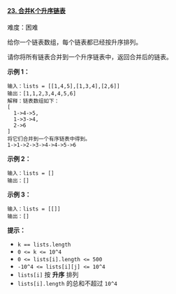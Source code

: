 #### [23\. 合并K个升序链表](https://leetcode.cn/problems/merge-k-sorted-lists/)

难度：困难

给你一个链表数组，每个链表都已经按升序排列。

请你将所有链表合并到一个升序链表中，返回合并后的链表。

**示例 1：**

```
输入：lists = [[1,4,5],[1,3,4],[2,6]]
输出：[1,1,2,3,4,4,5,6]
解释：链表数组如下：
[
  1->4->5,
  1->3->4,
  2->6
]
将它们合并到一个有序链表中得到。
1->1->2->3->4->4->5->6

```

**示例 2：**

```
输入：lists = []
输出：[]

```

**示例 3：**

```
输入：lists = [[]]
输出：[]

```

**提示：**

-   `k == lists.length`
-   `0 <= k <= 10^4`
-   `0 <= lists[i].length <= 500`
-   `-10^4 <= lists[i][j] <= 10^4`
-   `lists[i]` 按 **升序** 排列
-   `lists[i].length` 的总和不超过 `10^4`
